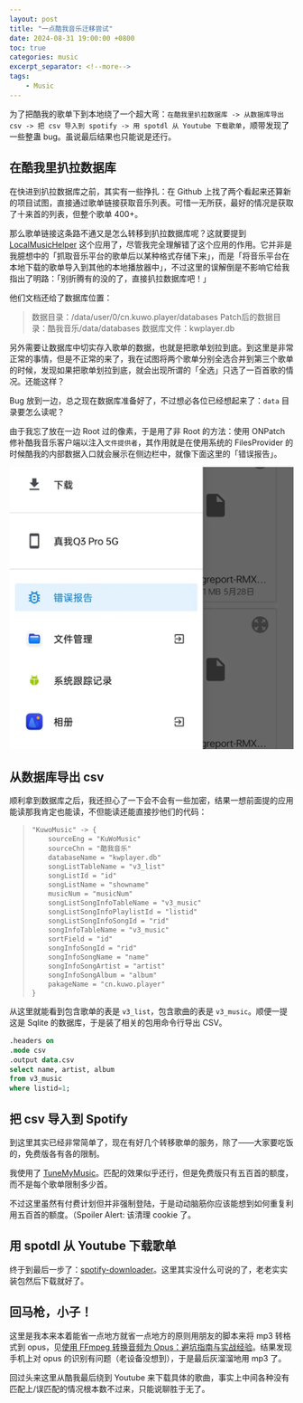 ```yaml
---
layout: post
title: "一点酷我音乐迁移尝试"
date: 2024-08-31 19:00:00 +0800
toc: true
categories: music 
excerpt_separator: <!--more-->
tags: 
    - Music
---
```


为了把酷我的歌单下到本地绕了一个超大弯：`在酷我里扒拉数据库 -> 从数据库导出 csv -> 把 csv 导入到 spotify -> 用 spotdl 从 Youtube 下载歌单`，顺带发现了一些整蛊 bug。虽说最后结果也只能说是还行。

<!--more-->

## 在酷我里扒拉数据库

在快进到扒拉数据库之前，其实有一些挣扎：在 Github 上找了两个看起来还算新的项目试图，直接通过歌单链接获取音乐列表。可惜一无所获，最好的情况是获取了十来首的列表，但整个歌单 400+。  

那么歌单链接这条路不通又是怎么转移到扒拉数据库呢？这就要提到 [LocalMusicHelper](https://github.com/Winnie0408/LocalMusicHelper) 这个应用了，尽管我完全理解错了这个应用的作用。它并非是我臆想中的「抓取音乐平台的歌单后以某种格式存储下来」，而是「将音乐平台在本地下载的歌单导入到其他的本地播放器中」，不过这里的误解倒是不影响它给我指出了明路：「别折腾有的没的了，直接扒拉数据库吧！」  

他们文档还给了数据库位置：  
> 数据目录：/data/user/0/cn.kuwo.player/databases
> Patch后的数据目录：酷我音乐/data/databases
> 数据库文件：kwplayer.db  

另外需要让数据库中切实存入歌单的数据，也就是把歌单划拉到底。到这里是非常正常的事情，但是不正常的来了，我在试图将两个歌单分别全选合并到第三个歌单的时候，发现如果把歌单划拉到底，就会出现所谓的「全选」只选了一百首歌的情况。还能这样？
  
Bug 放到一边，总之现在数据库准备好了，不过想必各位已经想起来了：`data` 目录要怎么读呢？  

由于我忘了放在一边 Root 过的像素，于是用了非 Root 的方法：使用 ONPatch 修补酷我音乐客户端以注入`文件提供者`，其作用就是在使用系统的 FilesProvider 的时候酷我的内部数据入口就会展示在侧边栏中，就像下面这里的「错误报告」。

![alt text](/assets/2024-08-31-Escape-From-Kuwo/Screenshot_2024-08-31-18-38-24-01_176161be900e0e29934afca83eb113f8~2.webp)

## 从数据库导出 csv

顺利拿到数据库之后，我还担心了一下会不会有一些加密，结果一想前面提的应用能读那我肯定也能读，不但能读还能直接抄他们的代码：  

> ```
> "KuwoMusic" -> {
>     sourceEng = "KuWoMusic"
>     sourceChn = "酷我音乐"
>     databaseName = "kwplayer.db"
>     songListTableName = "v3_list"
>     songListId = "id"
>     songListName = "showname"
>     musicNum = "musicNum"
>     songListSongInfoTableName = "v3_music"
>     songListSongInfoPlaylistId = "listid"
>     songListSongInfoSongId = "rid"
>     songInfoTableName = "v3_music"
>     sortField = "id"
>     songInfoSongId = "rid"
>     songInfoSongName = "name"
>     songInfoSongArtist = "artist"
>     songInfoSongAlbum = "album"
>     pakageName = "cn.kuwo.player"
> }
> ```  

从这里就能看到包含歌单的表是 `v3_list`，包含歌曲的表是 `v3_music`。顺便一提这是 Sqlite 的数据库，于是装了相关的包用命令行导出 CSV。   

```sql
.headers on 
.mode csv
.output data.csv
select name, artist, album
from v3_music 
where listid=1;
```

## 把 csv 导入到 Spotify 

到这里其实已经非常简单了，现在有好几个转移歌单的服务，除了——大家要吃饭的，免费版各有各的限制。  

我使用了 [TuneMyMusic](https://www.tunemymusic.com/zh-CN)。匹配的效果似乎还行，但是免费版只有五百首的额度，而不是每个歌单限制多少首。  

不过这里虽然有付费计划但并非强制登陆，于是动动脑筋你应该能想到如何重复利用五百首的额度。（Spoiler Alert: 该清理 cookie 了。  

## 用 spotdl 从 Youtube 下载歌单

终于到最后一步了：[spotify-downloader](https://github.com/spotDL/spotify-downloader)。这里其实没什么可说的了，老老实实装包然后下载就好了。  

## 回马枪，小子！

这里是我本来本着能省一点地方就省一点地方的原则用朋友的脚本来将 mp3 转格式到 opus，见[使用 FFmpeg 转换音频为 Opus：避坑指南与实战经验](https://sakari.top/posts/2024/ffmpeg-opus/)。结果发现手机上对 opus 的识别有问题（老设备没想到），于是最后灰溜溜地用 mp3 了。  

回过头来这里从酷我最后绕到 Youtube 来下载具体的歌曲，事实上中间各种没有匹配上/误匹配的情况根本数不过来，只能说聊胜于无了。  

